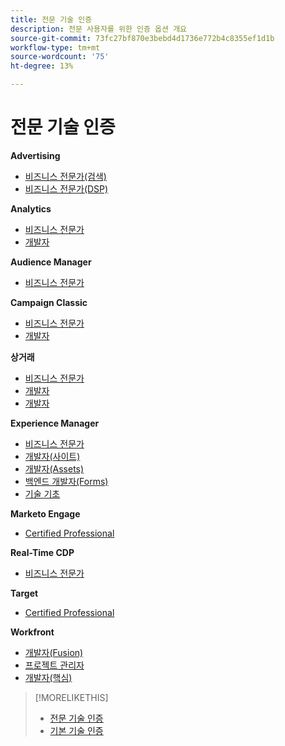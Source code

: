 ```yaml
---
title: 전문 기술 인증
description: 전문 사용자를 위한 인증 옵션 개요
source-git-commit: 73fc27bf870e3bebd4d1736e772b4c8355ef1d1b
workflow-type: tm+mt
source-wordcount: '75'
ht-degree: 13%

---
```


# 전문 기술 인증

**Advertising**

* [비즈니스 전문가(검색)](/help/certifications/aac/aac-search-p-business.md) <!--AD0-E501-->
* [비즈니스 전문가(DSP)](/help/certifications/aac/aac-dsp-p-business.md) <!--AD0-E502-->

**Analytics**

* [비즈니스 전문가](/help/certifications/aa/aa-p-business.md) <!--AD0-E212-->
* [개발자](/help/certifications/aa/aa-p-developer.md) <!--AD0-E213-->


**Audience Manager**

* [비즈니스 전문가](/help/certifications/aam/aam-p-business.md) <!--AD0-E458-->

**Campaign Classic**

* [비즈니스 전문가](/help/certifications/acc/acc-p-business.md) <!--AD0-E329-->
* [개발자](/help/certifications/acc/acc-p-developer.md) <!--AD0-E331-->

**상거래**

* [비즈니스 전문가](/help/certifications/ac/ac-p-business.md) <!--AD0-E712-->
* [개발자](/help/certifications/ac/ac-p-developer.md) <!--AD0-E717-->
* [개발자](/help/certifications/ac/ac-p-fedeveloper.md) <!--AD0-E719-->

**Experience Manager**

* [비즈니스 전문가](/help/certifications/aem/aem-p-business.md) <!--AD0-E126-->
* [개발자(사이트)](/help/certifications/aem/aem-sites-p-developer.md) <!--AD0-E123-->
* [개발자(Assets)](/help/certifications/aem/aem-assets-p-developer.md) <!--AD0-E129-->
* [백엔드 개발자(Forms)](/help/certifications/aem/aem-forms-p-bedeveloper.md) <!--AD0-E127-->
* [기술 기초](/help/certifications/aem/aem-p-foundations.md) <!--AD0-E132-->

**Marketo Engage**

* [Certified Professional](/help/certifications/ame/ame-p.md) <!--AD0-E555-->

**Real-Time CDP**

* [비즈니스 전문가](/help/certifications/rtcdp/rtcdp-p-business.md) <!--AD0-E602-->

**Target**

* [Certified Professional](/help/certifications/at/at-p-business.md) <!--AD0-E408-->

**Workfront**

* [개발자(Fusion)](/help/certifications/aw/aw-fusion-p-developer.md) <!--AD0-E902-->
* [프로젝트 관리자](/help/certifications/aw/aw-p-project-manager.md) <!--AD0-E903-->
* [개발자(핵심)](/help/certifications/aw/aw-core-p-developer.md) <!--AD0-E905-->

>[!MORELIKETHIS]
>
>* [전문 기술 인증](expert.md)
>* [기본 기술 인증](master.md)
